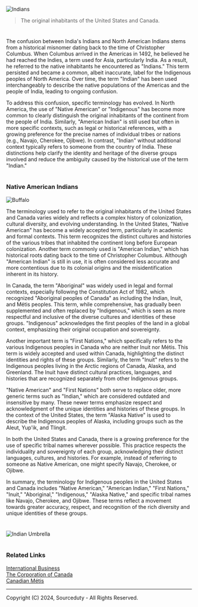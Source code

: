 ![Indians](https://github.com/sourceduty/Indian_Terminology/assets/123030236/1cde78a9-ec7d-4ffd-813c-59afceeeacf9)

> The original inhabitants of the United States and Canada.

#

The confusion between India's Indians and North American Indians stems from a historical misnomer dating back to the time of Christopher Columbus. When Columbus arrived in the Americas in 1492, he believed he had reached the Indies, a term used for Asia, particularly India. As a result, he referred to the native inhabitants he encountered as "Indians." This term persisted and became a common, albeit inaccurate, label for the Indigenous peoples of North America. Over time, the term "Indian" has been used interchangeably to describe the native populations of the Americas and the people of India, leading to ongoing confusion.

To address this confusion, specific terminology has evolved. In North America, the use of "Native American" or "Indigenous" has become more common to clearly distinguish the original inhabitants of the continent from the people of India. Similarly, "American Indian" is still used but often in more specific contexts, such as legal or historical references, with a growing preference for the precise names of individual tribes or nations (e.g., Navajo, Cherokee, Ojibwe). In contrast, "Indian" without additional context typically refers to someone from the country of India. These distinctions help clarify the identity and heritage of the diverse groups involved and reduce the ambiguity caused by the historical use of the term "Indian."

#
### Native American Indians

![Buffalo](https://github.com/sourceduty/Indian_Terminology/assets/123030236/0552f0be-9ea9-4133-8197-206252d5c9a2)

The terminology used to refer to the original inhabitants of the United States and Canada varies widely and reflects a complex history of colonization, cultural diversity, and evolving understanding. In the United States, "Native American" has become a widely accepted term, particularly in academic and formal contexts. This term recognizes the distinct cultures and histories of the various tribes that inhabited the continent long before European colonization. Another term commonly used is "American Indian," which has historical roots dating back to the time of Christopher Columbus. Although "American Indian" is still in use, it is often considered less accurate and more contentious due to its colonial origins and the misidentification inherent in its history.

In Canada, the term "Aboriginal" was widely used in legal and formal contexts, especially following the Constitution Act of 1982, which recognized "Aboriginal peoples of Canada" as including the Indian, Inuit, and Métis peoples. This term, while comprehensive, has gradually been supplemented and often replaced by "Indigenous," which is seen as more respectful and inclusive of the diverse cultures and identities of these groups. "Indigenous" acknowledges the first peoples of the land in a global context, emphasizing their original occupation and sovereignty.

Another important term is "First Nations," which specifically refers to the various Indigenous peoples in Canada who are neither Inuit nor Métis. This term is widely accepted and used within Canada, highlighting the distinct identities and rights of these groups. Similarly, the term "Inuit" refers to the Indigenous peoples living in the Arctic regions of Canada, Alaska, and Greenland. The Inuit have distinct cultural practices, languages, and histories that are recognized separately from other Indigenous groups.

"Native American" and "First Nations" both serve to replace older, more generic terms such as "Indian," which are considered outdated and insensitive by many. These newer terms emphasize respect and acknowledgment of the unique identities and histories of these groups. In the context of the United States, the term "Alaska Native" is used to describe the Indigenous peoples of Alaska, including groups such as the Aleut, Yup'ik, and Tlingit.

In both the United States and Canada, there is a growing preference for the use of specific tribal names wherever possible. This practice respects the individuality and sovereignty of each group, acknowledging their distinct languages, cultures, and histories. For example, instead of referring to someone as Native American, one might specify Navajo, Cherokee, or Ojibwe.

In summary, the terminology for Indigenous peoples in the United States and Canada includes "Native American," "American Indian," "First Nations," "Inuit," "Aboriginal," "Indigenous," "Alaska Native," and specific tribal names like Navajo, Cherokee, and Ojibwe. These terms reflect a movement towards greater accuracy, respect, and recognition of the rich diversity and unique identities of these groups.

#

![Indian Umbrella](https://github.com/user-attachments/assets/148da83e-cd8b-43da-aef9-5666e8eef6d5)

#
### Related Links

[International Business](https://github.com/sourceduty/International_Business)
<br>
[The Corporation of Canada](https://github.com/sourceduty/The_Corporation_of_Canada)
<br>
[Canadian Métis](https://github.com/sourceduty/Canadian_Metis)

***
Copyright (C) 2024, Sourceduty - All Rights Reserved.
